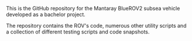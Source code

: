 This is the GitHub repository for the Mantaray BlueROV2 subsea vehicle developed as a bachelor project. 

The repository contains the ROV's code, numerous other utility scripts and a collection of different testing scripts and code snapshots.
